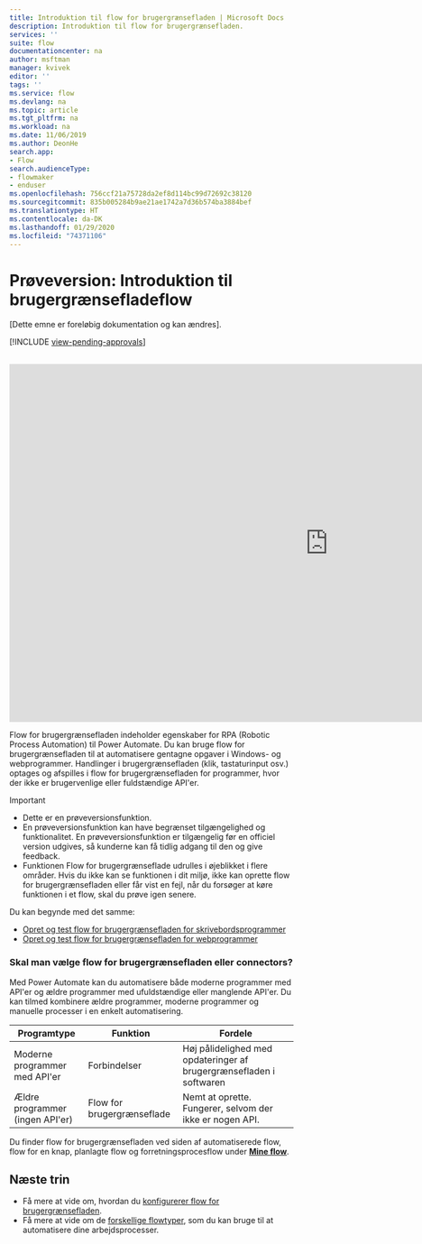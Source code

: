 ```yaml
---
title: Introduktion til flow for brugergrænsefladen | Microsoft Docs
description: Introduktion til flow for brugergrænsefladen.
services: ''
suite: flow
documentationcenter: na
author: msftman
manager: kvivek
editor: ''
tags: ''
ms.service: flow
ms.devlang: na
ms.topic: article
ms.tgt_pltfrm: na
ms.workload: na
ms.date: 11/06/2019
ms.author: DeonHe
search.app:
- Flow
search.audienceType:
- flowmaker
- enduser
ms.openlocfilehash: 756ccf21a75728da2ef8d114bc99d72692c38120
ms.sourcegitcommit: 835b005284b9ae21ae1742a7d36b574ba3884bef
ms.translationtype: HT
ms.contentlocale: da-DK
ms.lasthandoff: 01/29/2020
ms.locfileid: "74371106"
---
```

# <a name="preview-introduction-to-ui-flows"></a>Prøveversion: Introduktion til brugergrænsefladeflow

[Dette emne er foreløbig dokumentation og kan ændres].

[!INCLUDE [view-pending-approvals](../includes/cc-rebrand.md)]

<br>
<iframe width="1129" height="635" src="https://www.youtube.com/embed/bZrrdoytTH0" frameborder="0" allow="accelerometer; autoplay; encrypted-media; gyroscope; picture-in-picture" allowfullscreen></iframe>

Flow for brugergrænsefladen indeholder egenskaber for RPA (Robotic Process Automation) til Power Automate. Du kan bruge flow for brugergrænsefladen til at automatisere gentagne opgaver i Windows- og webprogrammer. Handlinger i brugergrænsefladen (klik, tastaturinput osv.) optages og afspilles i flow for brugergrænsefladen for programmer, hvor der ikke er brugervenlige eller fuldstændige API'er.

> [!IMPORTANT]
> - Dette er en prøveversionsfunktion.
> - En prøveversionsfunktion kan have begrænset tilgængelighed og funktionalitet. En prøveversionsfunktion er tilgængelig før en officiel version udgives, så kunderne kan få tidlig adgang til den og give feedback.
> - Funktionen Flow for brugergrænseflade udrulles i øjeblikket i flere områder. Hvis du ikke kan se funktionen i dit miljø, ikke kan oprette flow for brugergrænsefladen eller får vist en fejl, når du forsøger at køre funktionen i et flow, skal du prøve igen senere.

Du kan begynde med det samme:

- [Opret og test flow for brugergrænsefladen for skrivebordsprogrammer](create-desktop.md) 
- [Opret og test flow for brugergrænsefladen for webprogrammer](create-web.md)  

### <a name="ui-flows-or-connectors"></a>Skal man vælge flow for brugergrænsefladen eller connectors?

Med Power Automate kan du automatisere både moderne programmer med API'er og ældre programmer med ufuldstændige eller manglende API'er. Du kan tilmed kombinere ældre programmer, moderne programmer og manuelle processer i en enkelt automatisering.

| **Programtype**      | **Funktion** | **Fordele**     |
|---------------------------|----------------------------|------------------|
| Moderne programmer med API'er| Forbindelser                 | Høj pålidelighed med opdateringer af brugergrænsefladen i softwaren |
| Ældre programmer (ingen API'er)          | Flow for brugergrænseflade                    | Nemt at oprette. Fungerer, selvom der ikke er nogen API.   |


Du finder flow for brugergrænsefladen ved siden af automatiserede flow, flow for en knap, planlagte flow og forretningsprocesflow under [**Mine flow**](manage.md).

## <a name="next-steps"></a>Næste trin

- Få mere at vide om, hvordan du [konfigurerer flow for brugergrænsefladen](setup.md). 
- Få mere at vide om de [forskellige flowtyper](..\getting-started.md#types-of-flows), som du kan bruge til at automatisere dine arbejdsprocesser.


